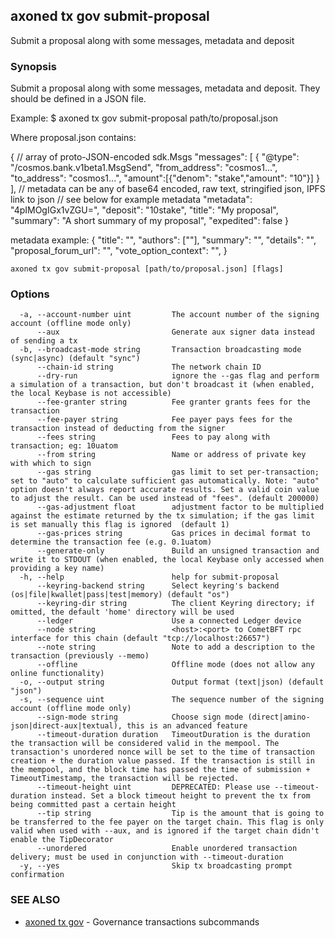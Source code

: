 ## axoned tx gov submit-proposal

Submit a proposal along with some messages, metadata and deposit

### Synopsis

Submit a proposal along with some messages, metadata and deposit.
They should be defined in a JSON file.

Example:
$ axoned tx gov submit-proposal path/to/proposal.json

Where proposal.json contains:

\{
  // array of proto-JSON-encoded sdk.Msgs
  "messages": [
    \{
      "@type": "/cosmos.bank.v1beta1.MsgSend",
      "from_address": "cosmos1...",
      "to_address": "cosmos1...",
      "amount":[\{"denom": "stake","amount": "10"\}]
    \}
  ],
  // metadata can be any of base64 encoded, raw text, stringified json, IPFS link to json
  // see below for example metadata
  "metadata": "4pIMOgIGx1vZGU=",
  "deposit": "10stake",
  "title": "My proposal",
  "summary": "A short summary of my proposal",
  "expedited": false
\}

metadata example:
\{
	"title": "",
	"authors": [""],
	"summary": "",
	"details": "",
	"proposal_forum_url": "",
	"vote_option_context": "",
\}

```
axoned tx gov submit-proposal [path/to/proposal.json] [flags]
```

### Options

```
  -a, --account-number uint         The account number of the signing account (offline mode only)
      --aux                         Generate aux signer data instead of sending a tx
  -b, --broadcast-mode string       Transaction broadcasting mode (sync|async) (default "sync")
      --chain-id string             The network chain ID
      --dry-run                     ignore the --gas flag and perform a simulation of a transaction, but don't broadcast it (when enabled, the local Keybase is not accessible)
      --fee-granter string          Fee granter grants fees for the transaction
      --fee-payer string            Fee payer pays fees for the transaction instead of deducting from the signer
      --fees string                 Fees to pay along with transaction; eg: 10uatom
      --from string                 Name or address of private key with which to sign
      --gas string                  gas limit to set per-transaction; set to "auto" to calculate sufficient gas automatically. Note: "auto" option doesn't always report accurate results. Set a valid coin value to adjust the result. Can be used instead of "fees". (default 200000)
      --gas-adjustment float        adjustment factor to be multiplied against the estimate returned by the tx simulation; if the gas limit is set manually this flag is ignored  (default 1)
      --gas-prices string           Gas prices in decimal format to determine the transaction fee (e.g. 0.1uatom)
      --generate-only               Build an unsigned transaction and write it to STDOUT (when enabled, the local Keybase only accessed when providing a key name)
  -h, --help                        help for submit-proposal
      --keyring-backend string      Select keyring's backend (os|file|kwallet|pass|test|memory) (default "os")
      --keyring-dir string          The client Keyring directory; if omitted, the default 'home' directory will be used
      --ledger                      Use a connected Ledger device
      --node string                 <host>:<port> to CometBFT rpc interface for this chain (default "tcp://localhost:26657")
      --note string                 Note to add a description to the transaction (previously --memo)
      --offline                     Offline mode (does not allow any online functionality)
  -o, --output string               Output format (text|json) (default "json")
  -s, --sequence uint               The sequence number of the signing account (offline mode only)
      --sign-mode string            Choose sign mode (direct|amino-json|direct-aux|textual), this is an advanced feature
      --timeout-duration duration   TimeoutDuration is the duration the transaction will be considered valid in the mempool. The transaction's unordered nonce will be set to the time of transaction creation + the duration value passed. If the transaction is still in the mempool, and the block time has passed the time of submission + TimeoutTimestamp, the transaction will be rejected.
      --timeout-height uint         DEPRECATED: Please use --timeout-duration instead. Set a block timeout height to prevent the tx from being committed past a certain height
      --tip string                  Tip is the amount that is going to be transferred to the fee payer on the target chain. This flag is only valid when used with --aux, and is ignored if the target chain didn't enable the TipDecorator
      --unordered                   Enable unordered transaction delivery; must be used in conjunction with --timeout-duration
  -y, --yes                         Skip tx broadcasting prompt confirmation
```

### SEE ALSO

* [axoned tx gov](axoned_tx_gov.md)	 - Governance transactions subcommands
